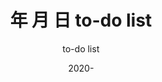 ---
layout: post
title: 年 月 日 to-do list
subtitle: to-do list	
date: 2020-
anthor: Peter
header-img: img/helloworld.png
catalog: true
tags:
    - 
---